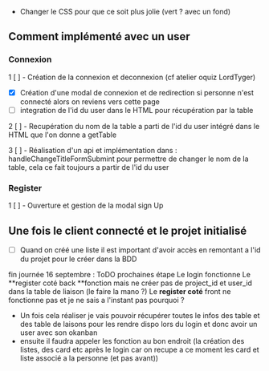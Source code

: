 - Changer le CSS pour que ce soit plus jolie (vert ? avec un fond)
  
## Comment implémenté avec un user 
### Connexion
1 [ ] - Création de la connexion et deconnexion (cf atelier oquiz LordTyger)
  - [x] Création d'une modal de connexion et de redirection si personne n'est connecté alors on reviens vers cette page 
  - [ ] integration de l'id du user dans le HTML pour récupération par la table
  
2 [ ] - Recupération du nom de la table a parti de l'id du user intégré dans le HTML que l'on donne a getTable

3 [ ] - Réalisation d'un api et implémentation dans : handleChangeTitleFormSubmint pour permettre de changer le nom de la table, cela ce fait toujours a partir de l'id du user  

### Register

1 [ ] -  Ouverture et gestion de la modal sign Up 


## Une fois le client connecté et le projet initialisé 
- [ ] Quand on créé une liste il est important d'avoir accès en remontant a l'id du projet pour le créer dans la BDD


fin journée 16 septembre : ToDO prochaines étape 
Le login fonctionne
Le **register coté back **fonction mais ne créer pas de project_id et user_id dans la table de liaison (le faire la mano ?)
Le **register coté** front ne fonctionne pas et je ne sais a l'instant pas pourquoi ? 
- Un fois cela réaliser je vais pouvoir récupérer toutes le infos des table et des table de laisons pour les rendre dispo lors du login et donc avoir un user avec son okanban 
- ensuite il faudra appeler les fonction au bon endroit (la création des listes, des card etc après le login car on recupe a ce moment les card et liste associé a la personne (et pas avant))